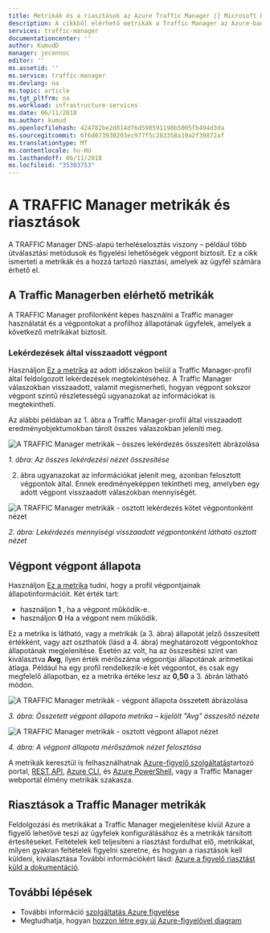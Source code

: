 ```yaml
---
title: Metrikák és a riasztások az Azure Traffic Manager |} Microsoft Docs
description: A cikkből elérhető metrikák a Traffic Manager az Azure-ban.
services: traffic-manager
documentationcenter: ''
author: KumudD
manager: jeconnoc
editor: ''
ms.assetid: ''
ms.service: traffic-manager
ms.devlang: na
ms.topic: article
ms.tgt_pltfrm: na
ms.workload: infrastructure-services
ms.date: 06/11/2018
ms.author: kumud
ms.openlocfilehash: 424782be2d814df6d598591198b5005fb494d3da
ms.sourcegitcommit: 6f6d073930203ec977f5c283358a19a2f39872af
ms.translationtype: MT
ms.contentlocale: hu-HU
ms.lasthandoff: 06/11/2018
ms.locfileid: "35303753"
---
```

# <a name="traffic-manager-metrics-and-alerts"></a>A TRAFFIC Manager metrikák és riasztások

A TRAFFIC Manager DNS-alapú terheléselosztás viszony – például több útválasztási metódusok és figyelési lehetőségek végpont biztosít. Ez a cikk ismerteti a metrikák és a hozzá tartozó riasztási, amelyek az ügyfél számára érhető el. 

## <a name="metrics-available-in-traffic-manager"></a>A Traffic Managerben elérhető metrikák 

A TRAFFIC Manager profilonként képes használni a Traffic manager használatát és a végpontokat a profilhoz állapotának ügyfelek, amelyek a következő metrikákat biztosít.  

### <a name="queries-by-endpoint-returned"></a>Lekérdezések által visszaadott végpont
Használjon [Ez a metrika](../monitoring-and-diagnostics/monitoring-supported-metrics.md) az adott időszakon belül a Traffic Manager-profil által feldolgozott lekérdezések megtekintéséhez. A Traffic Manager válaszokban visszaadott, valamit megismerheti, hogyan végpont sokszor végpont szintű részletességű ugyanazokat az információkat is megtekintheti.

Az alábbi példában az 1. ábra a Traffic Manager-profil által visszaadott eredményobjektumokban tárolt összes válaszokban jeleníti meg. 

  
![A TRAFFIC Manager metrikák – összes lekérdezés összesített ábrázolása](./media/traffic-manager-metrics-alerts/traffic-manager-metrics-queries-aggregate-view.png)

*1. ábra: Az összes lekérdezési nézet összesítése*
  
2. ábra ugyanazokat az információkat jelenít meg, azonban felosztott végpontok által. Ennek eredményeképpen tekintheti meg, amelyben egy adott végpont visszaadott válaszokban mennyiségét.

![A TRAFFIC Manager metrikák - osztott lekérdezés kötet végpontonként nézet](./media/traffic-manager-metrics-alerts/traffic-manager-metrics-query-volume-per-endpoint.png)

*2. ábra: Lekérdezés mennyiségi visszaadott végpontonként látható osztott nézet*

## <a name="endpoint-status-by-endpoint"></a>Végpont végpont állapota
Használjon [Ez a metrika](../monitoring-and-diagnostics/monitoring-supported-metrics.md) tudni, hogy a profil végpontjainak állapotinformációit. Két érték tart:
 - használjon **1** , ha a végpont működik-e.
 - használjon **0** Ha a végpont nem működik.

Ez a metrika is látható, vagy a metrikák (a 3. ábra) állapotát jelző összesített értékként, vagy azt oszthatók (lásd a 4. ábra) meghatározott végpontokhoz állapotának megjelenítése. Esetén az volt, ha az összesítési szint van kiválasztva **Avg**, ilyen érték mérőszáma végpontjai állapotának aritmetikai átlaga. Például ha egy profil rendelkezik-e két végpontot, és csak egy megfelelő állapotban, ez a metrika értéke lesz az **0,50** a 3. ábrán látható módon. 


![A TRAFFIC Manager metrikák - végpont állapota összetett ábrázolása](./media/traffic-manager-metrics-alerts/traffic-manager-metrics-endpoint-status-composite-view.png)

*3. ábra: Összetett végpont állapota metrika – kijelölt "Avg" összesítő nézete*


![A TRAFFIC Manager metrikák - osztott végpont állapot nézet](./media/traffic-manager-metrics-alerts/traffic-manager-metrics-endpoint-status-split-view.png)

*4. ábra: A végpont állapota mérőszámok nézet felosztása*

A metrikák keresztül is felhasználhatnak [Azure-figyelő szolgáltatás](../monitoring-and-diagnostics/monitoring-supported-metrics.md)tartozó portal, [REST API](https://docs.microsoft.com/rest/api/monitor/), [Azure CLI](https://docs.microsoft.com/cli/azure/monitor), és [Azure PowerShell](https://docs.microsoft.com/powershell/module/azurerm.insights), vagy a Traffic Manager webportál élmény metrikák szakasza.

## <a name="alerts-on-traffic-manager-metrics"></a>Riasztások a Traffic Manager metrikák
Feldolgozási és metrikákat a Traffic Manager megjelenítése kívül Azure a figyelő lehetővé teszi az ügyfelek konfigurálásához és a metrikák társított értesítéseket. Feltételek kell teljesíteni a riasztást fordulhat elő, metrikákat, milyen gyakran feltételek figyelni szeretne, és hogyan a riasztások kell küldeni, kiválasztása További információkért lásd: [Azure a figyelő riasztást küld a dokumentáció](../monitoring-and-diagnostics/monitor-alerts-unified-usage.md).

## <a name="next-steps"></a>További lépések
- További információ [szolgáltatás Azure figyelése](../monitoring-and-diagnostics/monitoring-supported-metrics.md)
- Megtudhatja, hogyan [hozzon létre egy új Azure-figyelővel diagram](../monitoring-and-diagnostics/monitoring-metric-charts.md#how-do-i-create-a-new-chart)